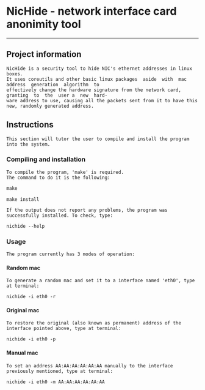 # NicHide - network interface card anonimity tool
-----

## Project information
    NicHide is a security tool to hide NIC's ethernet addresses in linux boxes.
    It uses coreutils and other basic linux packages  aside  with  mac  address  generation  algorithm  to
    effectively change the hardware signature from the network card,  granting  to  the  user a  new  hard-
    ware address to use, causing all the packets sent from it to have this new, randomly generated address.

## Instructions
    This section will tutor the user to compile and install the program into the system.

### Compiling and installation
    To compile the program, 'make' is required.
    The command to do it is the following:
```python
make
```
```
make install
```
    If the output does not report any problems, the program was successfully installed. To check, type:
```
nichide --help
```

### Usage
    The program currently has 3 modes of operation:

#### Random mac
    To generate a random mac and set it to a interface named 'eth0', type at terminal:
```
nichide -i eth0 -r
```

#### Original mac
    To restore the original (also known as permanent) address of the interface pointed above, type at terminal:
```
nichide -i eth0 -p
```

#### Manual mac
    To set an address AA:AA:AA:AA:AA:AA manually to the interface previously mentioned, type at terminal:
```
nichide -i eth0 -m AA:AA:AA:AA:AA:AA
```
